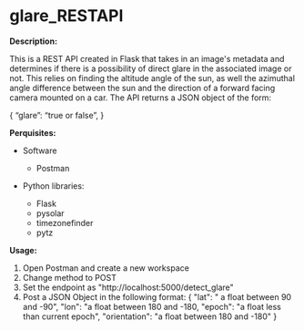 # glare_RESTAPI

**Description:**

This is a REST API created in Flask that takes in an image's metadata and determines if there is a possibility of direct glare in the associated image 
or not. This relies on finding the altitude angle of the sun, as well the azimuthal angle difference between the sun and the direction of a forward facing camera mounted on a car. The API returns a JSON object of the form:

 {
 “glare”: “true or false”,
}




**Perquisites:**

* Software
  * Postman
 
* Python libraries:
  * Flask
  * pysolar
  * timezonefinder
  * pytz




**Usage:**

1. Open Postman and create a new workspace
2. Change method to POST
3. Set the endpoint as "http://localhost:5000/detect_glare"
4. Post a JSON Object in the following format:
       {
    "lat": " a float between 90 and -90",
    "lon": "a float between 180 and -180, 
    "epoch": "a float less than current epoch",
    "orientation": "a float between 180 and -180"
    }
